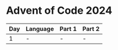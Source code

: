 # Advent of Code 2024

| Day | Language | Part 1 | Part 2 |
| --- | -------- | ------ | ------ |
| 1 | - | - | - | 
